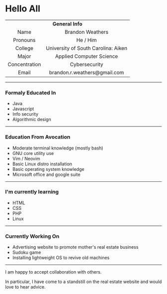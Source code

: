 <!--
**BrandonWeathers000/BrandonWeathers000** is a ✨ _special_ ✨ repository because its `README.md` (this file) appears on your GitHub profile.

Here are some ideas to get you started:

- 🔭 I’m currently working on ...
- 🌱 I’m currently learning ...
- 👯 I’m looking to collaborate on ...
- 🤔 I’m looking for help with ...
- 💬 Ask me about ...
- 📫 How to reach me: ...
- 😄 Pronouns: ...
- ⚡ Fun fact: ...
-->

<!-- This is my personal README -->
# Hello All

<!-- Here I am using an html table for more control over the stlying-->
<table style="text-align: center">
        <tr>
            <td colspan="2"><b>General Info</b></td>
        </tr>
        <tr>
            <td>Name</td>
            <td>Brandon Weathers</td>
        </tr>
        <tr>
            <td>Pronouns</td>
            <td>He / Him</td>
        </tr>
        <tr>
            <td>College</td>
            <td>University of South Carolina: Aiken</td>
        </tr>
        <tr>
            <td>Major</td>
            <td>Applied Computer Science</td>
        </tr>
        <tr>
            <td>Concentration</td>
            <td>Cybersecurity</td>
        </tr>
        <tr>
            <td>Email</td>
            <td>brandon.r.weathers@gmail.com</td>
        </tr>
</table>
<hr>

### Formaly Educated In
* Java
* Javascript
* Info security
* Algorithmic design
<hr>

<!--Additionaly, I enjoy working on programming projects in my free time.-->
### Education From Avocation
* Moderate terminal knowledge (mostly bash) 
* GNU core utility use
* Vim / Neovim
* Basic Linux distro installation
* Basic operating system knowledge
* Microsoft office and google suite
<hr>

### I'm currently learning
* HTML
* CSS
* PHP
* Linux
<hr>

<!--A few personal projects I am currently working on are listed below.-->
### Currently Working On
* Advertising website to promote mother's real estate business
* Sudoku game
* Installing lightweight OS to revive old machines

<hr>
I am happy to accept collaboration with others.

In particular, I have come to a standstill on the real estate website and would love to hear advice.
